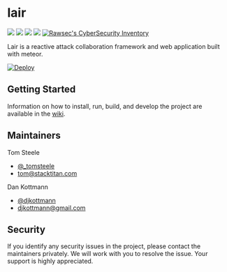 # lair

![](https://img.shields.io/github/issues/lair-framework/lair.svg)
![](https://img.shields.io/github/forks/lair-framework/lair.svg)
![](https://img.shields.io/github/stars/lair-framework/lair.svg)
![](https://img.shields.io/github/license/lair-framework/lair.svg)
[![Rawsec's CyberSecurity Inventory](https://inventory.rawsec.ml/img/badges/Rawsec-inventoried-FF5050_flat.svg)](https://inventory.rawsec.ml/tools.html#Lair)

Lair is a reactive attack collaboration framework and web application built with meteor.

[![Deploy](https://www.herokucdn.com/deploy/button.png)](https://heroku.com/deploy?template=https://github.com/lair-framework/lair)

## Getting Started
Information on how to install, run, build, and develop the project are available in the [wiki](https://github.com/lair-framework/lair/wiki).

## Maintainers
Tom Steele
- [@_tomsteele](https://twitter.com/_tomsteele)
- tom@stacktitan.com

Dan Kottmann
- [@djkottmann](https://twitter.com/djkottmann)
- djkottmann@gmail.com

## Security
If you identify any security issues in the project, please contact the maintainers privately. We will work with you to resolve the issue. Your support is highly appreciated.
